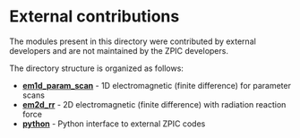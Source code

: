 # External contributions

The modules present in this directory were contributed by external developers and are not maintained by the ZPIC developers.

The directory structure is organized as follows:
* [**em1d_param_scan**](https://github.com/zambzamb/zpic/tree/master/contrib/em1d_param_scan) - 1D electromagnetic (finite difference) for parameter scans
* [**em2d_rr**](https://github.com/zambzamb/zpic/tree/master/contrib/em2d_rr) - 2D electromagnetic (finite difference) with radiation reaction force
* [**python**](https://github.com/zambzamb/zpic/tree/master/contrib/python)  - Python interface to external ZPIC codes
